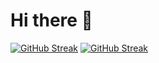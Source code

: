 # Hi there 👋

[![GitHub Streak](https://streak-stats.demolab.com/?user=huda-hussein)](https://git.io/streak-stats)
[![GitHub Streak](https://streak-stats.demolab.com?user=huda-hussein&theme=gruvbox-duo&date_format=j%20M%5B%20Y%5D)](https://git.io/streak-stats)

